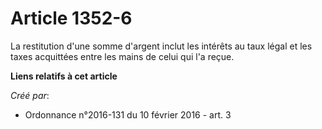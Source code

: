 # Article 1352-6

La restitution d'une somme d'argent inclut les intérêts au taux légal et les taxes acquittées entre les mains de celui qui
l'a reçue.

**Liens relatifs à cet article**

_Créé par_:

  - Ordonnance n°2016-131 du 10 février 2016 - art. 3
